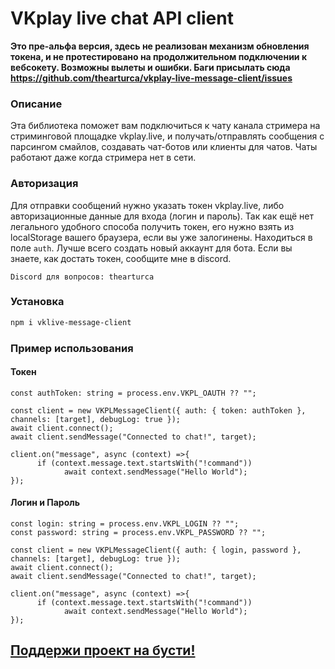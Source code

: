 # VKplay live chat API client

**Это пре-альфа версия, здесь не реализован механизм обновления токена, и не протестировано на продолжительном подключении к вебсокету. Возможны вылеты и ошибки. Баги присылать сюда https://github.com/thearturca/vkplay-live-message-client/issues**

### Описание

Эта библиотека поможет вам подключиться к чату канала стримера на стриминговой площадке vkplay.live, и получать/отправлять сообщения с парсингом смайлов, создавать чат-ботов или клиенты для чатов. Чаты работают даже когда стримера нет в сети.

### Авторизация
Для отправки сообщений нужно указать токен vkplay.live, либо авторизационные данные для входа (логин и пароль). 
Так как ещё нет легального удобного способа получить токен, его нужно взять из localStorage вашего браузера, если вы уже залогинены. Находиться в поле `auth`. Лучше всего создать новый аккаунт для бота. Если вы знаете, как достать токен, сообщите мне в discord. 

`Discord для вопросов: thearturca`

### Установка

```bash
npm i vklive-message-client
```

### Пример использования

#### Токен
```TS            
const authToken: string = process.env.VKPL_OAUTH ?? "";

const client = new VKPLMessageClient({ auth: { token: authToken }, channels: [target], debugLog: true });
await client.connect();
await client.sendMessage("Connected to chat!", target);

client.on("message", async (context) =>{
      if (context.message.text.startsWith("!command"))
            await context.sendMessage("Hello World");
});
```

#### Логин и Пароль
```TS
const login: string = process.env.VKPL_LOGIN ?? "";
const password: string = process.env.VKPL_PASSWORD ?? "";

const client = new VKPLMessageClient({ auth: { login, password }, channels: [target], debugLog: true });
await client.connect();
await client.sendMessage("Connected to chat!", target);

client.on("message", async (context) =>{
      if (context.message.text.startsWith("!command"))
            await context.sendMessage("Hello World");
});
```
## [Поддержи проект на бусти!](https://boosty.to/thearturca/single-payment/donation/495699/target?share=target_link)
